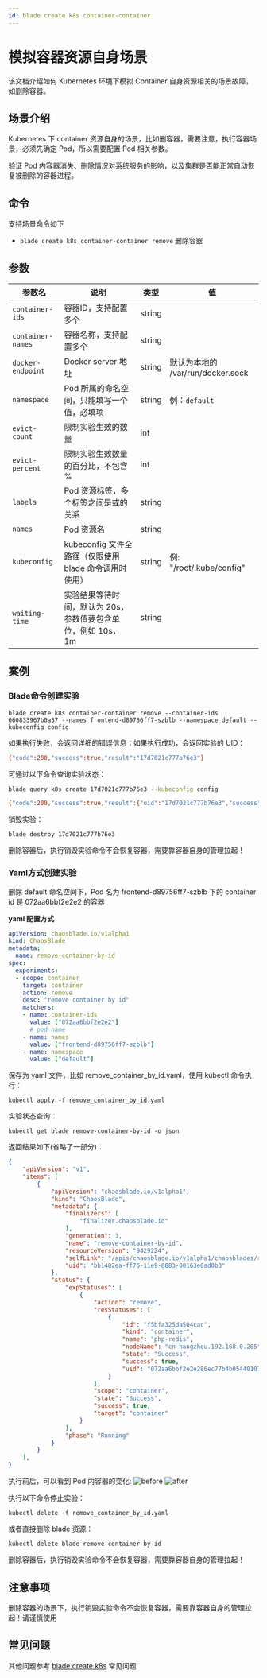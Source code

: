 ```yaml
---
id: blade create k8s container-container
---
```


# 模拟容器资源自身场景

该文档介绍如何 Kubernetes 环境下模拟 Container 自身资源相关的场景故障，如删除容器。

## 场景介绍

Kubernetes 下 container 资源自身的场景，比如删容器，需要注意，执行容器场景，必须先确定 Pod，所以需要配置 Pod 相关参数。

验证 Pod 内容器消失、删除情况对系统服务的影响，以及集群是否能正常自动恢复被删除的容器进程。

## 命令
支持场景命令如下
* `blade create k8s container-container remove` 删除容器 

## 参数

|  参数名 |  说明 | 类型 | 值 |
|  ----  | ---- | ---- | ---- |
| `container-ids`       | 容器ID，支持配置多个 | string |  |
| `container-names`     | 容器名称，支持配置多个 | string |  |
| `docker-endpoint `    | Docker server 地址 | string | 默认为本地的 /var/run/docker.sock | 
| `namespace`           | Pod 所属的命名空间，只能填写一个值，必填项 | string | 例：`default` |
| `evict-count`         | 限制实验生效的数量 | int |  |
| `evict-percent`       | 限制实验生效数量的百分比，不包含 % | int | |
| `labels`              | Pod 资源标签，多个标签之间是或的关系 | string | |
| `names`               | Pod 资源名 | string | |
| `kubeconfig`          | kubeconfig 文件全路径（仅限使用 blade 命令调用时使用） | string | 例: "/root/.kube/config" |
| `waiting-time`        | 实验结果等待时间，默认为 20s，参数值要包含单位，例如 10s，1m | string | |



## 案例

### Blade命令创建实验

```
blade create k8s container-container remove --container-ids 060833967b0a37 --names frontend-d89756ff7-szblb --namespace default --kubeconfig config
```
如果执行失败，会返回详细的错误信息；如果执行成功，会返回实验的 UID：
```bash
{"code":200,"success":true,"result":"17d7021c777b76e3"}
```
可通过以下命令查询实验状态：
```bash
blade query k8s create 17d7021c777b76e3 --kubeconfig config

{"code":200,"success":true,"result":{"uid":"17d7021c777b76e3","success":true,"error":"","statuses":[{"id":"205515ad8fcc31da","uid":"060833967b0a3733d10f0e64d3639066b8b7fbcf371e0ace2401af150dbd9b12","name":"php-redis","state":"Success","kind":"container","success":true,"nodeName":"cn-hangzhou.192.168.0.205"}]}}
```
销毁实验：
```
blade destroy 17d7021c777b76e3
```

删除容器后，执行销毁实验命令不会恢复容器，需要靠容器自身的管理拉起！

### Yaml方式创建实验

删除 default 命名空间下，Pod 名为 frontend-d89756ff7-szblb 下的 container id 是 072aa6bbf2e2e2 的容器

**yaml 配置方式**
```yaml
apiVersion: chaosblade.io/v1alpha1
kind: ChaosBlade
metadata:
  name: remove-container-by-id
spec:
  experiments:
  - scope: container
    target: container
    action: remove
    desc: "remove container by id"
    matchers:
    - name: container-ids
      value: ["072aa6bbf2e2e2"]
      # pod name
    - name: names
      value: ["frontend-d89756ff7-szblb"]
    - name: namespace
      value: ["default"]
```
保存为 yaml 文件，比如 remove_container_by_id.yaml，使用 kubectl 命令执行：
```
kubectl apply -f remove_container_by_id.yaml
```
实验状态查询：
```
kubectl get blade remove-container-by-id -o json
``` 
返回结果如下(省略了一部分)：
```json
{
    "apiVersion": "v1",
    "items": [
        {
            "apiVersion": "chaosblade.io/v1alpha1",
            "kind": "ChaosBlade",
            "metadata": {
                "finalizers": [
                    "finalizer.chaosblade.io"
                ],
                "generation": 1,
                "name": "remove-container-by-id",
                "resourceVersion": "9429224",
                "selfLink": "/apis/chaosblade.io/v1alpha1/chaosblades/remove-container-by-id",
                "uid": "bb1482ea-ff76-11e9-8883-00163e0ad0b3"
            },
            "status": {
                "expStatuses": [
                    {
                        "action": "remove",
                        "resStatuses": [
                            {
                                "id": "f5bfa325da504cac",
                                "kind": "container",
                                "name": "php-redis",
                                "nodeName": "cn-hangzhou.192.168.0.205",
                                "state": "Success",
                                "success": true,
                                "uid": "072aa6bbf2e2e286ec77b4b05440107b48aeebae6aea06e8e3a65b40e4f40326"
                            }
                        ],
                        "scope": "container",
                        "state": "Success",
                        "success": true,
                        "target": "container"
                    }
                ],
                "phase": "Running"
            }
        }
    ],
}
```

执行前后，可以看到 Pod 内容器的变化:
![before](https://user-images.githubusercontent.com/3992234/68177415-2ff80600-ffc3-11e9-8bd3-ea8d66bf935d.png)
![after](https://user-images.githubusercontent.com/3992234/68177442-4ef69800-ffc3-11e9-9f5a-910d477b131a.png)


执行以下命令停止实验：
```
kubectl delete -f remove_container_by_id.yaml
```
或者直接删除 blade 资源：
```
kubectl delete blade remove-container-by-id
```

删除容器后，执行销毁实验命令不会恢复容器，需要靠容器自身的管理拉起！


## 注意事项

删除容器的场景下，执行销毁实验命令不会恢复容器，需要靠容器自身的管理拉起！请谨慎使用


## 常见问题
其他问题参考 [blade create k8s](https://chaosblade.io/docs/experiment-types/k8s/blade%20create%20k8s) 常见问题
